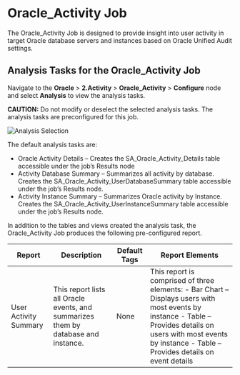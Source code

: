 # Oracle_Activity Job

The Oracle_Activity Job is designed to provide insight into user activity in target Oracle database
servers and instances based on Oracle Unified Audit settings.

## Analysis Tasks for the Oracle_Activity Job

Navigate to the **Oracle** > **2.Activity** > **Oracle_Activity** > **Configure** node and select
**Analysis** to view the analysis tasks.

**CAUTION:** Do not modify or deselect the selected analysis tasks. The analysis tasks are
preconfigured for this job.

![Analysis Selection](/img/versioned_docs/accessanalyzer_11.6/accessanalyzer/solutions/databases/oracle/activity/jobgroup26.webp)

The default analysis tasks are:

- Oracle Activity Details – Creates the SA_Oracle_Activity_Details table accessible under the job’s
  Results node
- Activity Database Summary – Summarizes all activity by database. Creates the
  SA_Oracle_Activity_UserDatabaseSummary table accessible under the job’s Results node.
- Activity Instance Summary – Summarizes Oracle activity by Instance. Creates the
  SA_Oracle_Activity_UserInstanceSummary table accessible under the job’s Results node.

In addition to the tables and views created the analysis task, the Oracle_Activity Job produces the
following pre-configured report.

| Report                | Description                                                                        | Default Tags | Report Elements                                                                                                                                                                                                    |
| --------------------- | ---------------------------------------------------------------------------------- | ------------ | ------------------------------------------------------------------------------------------------------------------------------------------------------------------------------------------------------------------ |
| User Activity Summary | This report lists all Oracle events, and summarizes them by database and instance. | None         | This report is comprised of three elements: - Bar Chart – Displays users with most events by instance - Table – Provides details on users with most events by instance - Table – Provides details on event details |
